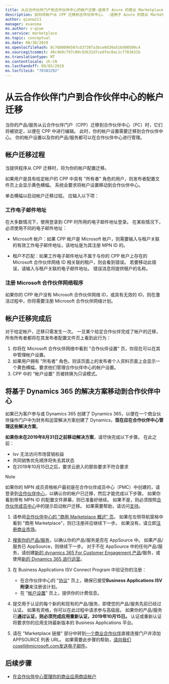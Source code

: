 ```yaml
---
title: 从云合作伙伴门户到合作伙伴中心的帐户迁移-适用于 Azure 的商业 Marketplace
description: 如何将帐户从 CPP 迁移到合作伙伴中心。 -适用于 Azure 的商业 Marketplace
author: qianw211
manager: evansma
ms.author: v-qiwe
ms.service: marketplace
ms.topic: conceptual
ms.date: 08/30/2019
ms.openlocfilehash: 8c7680896507cd3738fa3bce0d30a516d08509c4
ms.sourcegitcommit: 49c4b9c797c09c92632d7cedfec0ac1cf783631b
ms.translationtype: MT
ms.contentlocale: zh-CN
ms.lasthandoff: 09/05/2019
ms.locfileid: "70383292"
---
```

# <a name="account-migration-from-cloud-partner-portal-to-partner-center"></a>从云合作伙伴门户到合作伙伴中心的帐户迁移

当你的产品/服务从云合作伙伴门户（CPP）迁移到合作伙伴中心（PC）时，它们将被锁定，以便在 CPP 中进行编辑。 此时，你的帐户设置需要迁移到合作伙伴中心。 你的帐户设置以及你的产品/服务都可以在合作伙伴中心进行管理。

## <a name="account-migration-process"></a>帐户迁移过程

当提供程序从 CPP 迁移时，将为你的帐户配置迁移。 
 
如果用户是具有给定帐户的 CPP 中具有 "所有者" 角色的用户，则发布者配置文件页上会显示黄色横幅。 系统会要求将帐户设置移动到合作伙伴中心。 

单击横幅以启动帐户迁移过程。 应输入以下项：

### <a name="work-email-address"></a>工作电子邮件地址

在大多数情况下，使用登录到 CPP 时所用的电子邮件地址登录。 在某些情况下，必须使用不同的电子邮件地址：

* Microsoft 帐户：如果 CPP 帐户是 Microsoft 帐户，则需要输入与租户关联的有效工作电子邮件地址，该地址是为其注册 MPN ID 的。

* 租户不匹配：如果工作电子邮件地址不属于与你的 CPP 帐户上存在的 Microsoft 合作伙伴网络 ID 相关联的租户，则会看到错误。 若要移动此错误，请输入与租户关联的电子邮件地址。 错误消息将提供租户的名称。

### <a name="sign-up-for-microsoft-partner-network-program"></a>注册 Microsoft 合作伙伴网络程序

如果你的 CPP 帐户没有 Microsoft 合作伙伴网络 ID，或具有无效的 ID，则在激活过程中，你将需要注册 Microsoft 合作伙伴网络计划。

## <a name="after-account-migration-is-complete"></a>帐户迁移完成后

对于给定帐户，迁移只需发生一次。 一旦某个给定合作伙伴完成了帐户的迁移，所有所有者都将在其发布者配置文件页上看到此行为：

1. 你将在 Microsoft 合作伙伴网络中看到 "合作伙伴设置" 页，你现在可以在其中管理帐户设置。 
2. 如果用户拥有 "所有者" 角色，则该页面上的发布者个人资料页面上会显示一个黄色横幅，要求他们管理合作伙伴中心的帐户设置。
3. CPP 中的 "帐户设置" 页被转换为只读模式。

## <a name="move-dynamics-365-based-solutions-to-partner-center"></a>将基于 Dynamics 365 的解决方案移动到合作伙伴中心

如果已为客户参与或 Dynamics 365 创建了 Dynamics 365，以便在一个商业伙伴操作门户中为财务和运营解决方案创建了 Dynamics，**现在应在合作伙伴中心管理这些解决方案**。

**如果你未在2019年8月31日之前移动解决方案**，请尽快完成以下步骤。 在此之前：
- Isv 无法访问市场营销权益
- 共同销售优先顺序将失去其状态
- 在2019年10月15日之后，要求云嵌入的那些要求不符合要求

> [!NOTE]
> 如果你的 MPN 成员资格帐户最初是在合作伙伴成员中心（PMC）中创建的，请登录到[合作伙伴中心](https://partner.microsoft.com/pcv/accountsettings/connectedpartnerprofile)，以确认你的帐户已迁移，然后才能完成以下步骤。 如果你看到带有 MPN ID 的配置文件屏幕，则已准备好继续。 如果不是，则必须按照[合作伙伴成员中心](https://partners.microsoft.com/partnerprogram/Welcome.aspx)中的提示启动帐户迁移。 如果需要帮助，请访问[支持](https://partner.microsoft.com/support?issueid=100-0077)。

1. 请参阅[合作伙伴中心的 "商用 Marketplace 概述" 页](https://partner.microsoft.com/dashboard/commercial-marketplace/overview)。 如果在左侧导航窗格中看到 "商用 Marketplace"，则已注册并应继续下一步。 如果没有，请立即[注册商业市场](https://partner.microsoft.com/dashboard/account/v3/enrollment/introduction/azureisv)。
2. [搜索你的产品/服务](https://appsource.microsoft.com/)，以确认你的产品/服务是否在 AppSource 中。 如果产品/服务已 AppSource，则继续下一步。 对于不在 AppSource 中的任何产品/服务，请创建[新的 dynamics 365 For Customer Engagement 产品](create-new-customer-engagement-offer.md)/服务，或使用[新的 Dynamics 365 进行运营](create-new-operations-offer.md)。
3. 在 Business Applications ISV Connect Program 中验证你的注册：
  
   * 在合作伙伴中心的 "[协议](https://partner.microsoft.com/dashboard/account/agreements)" 页上，确保已接受**Business Applications ISV 附录**来注册该计划。
   * 在 "[帐户设置](https://partner.microsoft.com/dashboard/account/v3/accountsettings/billingprofile)" 页上，提供你的计费信息。

4. 提交用于认证的每个新的和现有的产品/服务，即使您的产品/服务先前已经过认证。 如果有资格，你可以在此过程中请求参与高级层。 如果你的产品/服务已**通过认证，则必须完成应用重新认证，2019年10月15日。** 认证或重新认证将要求你的应用支持最新版本的 Business Applications 平台。
5. 请在 "Marketplace 链接" 部分中转到[一个商业合作伙伴](https://msgtm.azurewebsites.net/en-US/Profile/SignIn)直接连接门户并添加 APPSOURCE 列表 URL。 如果需要此步骤的帮助，请向我们cosell@microsoft.com发送电子邮件。

## <a name="next-steps"></a>后续步骤

- [在合作伙伴中心管理你的商业应用商店帐户](./manage-account.md) 
